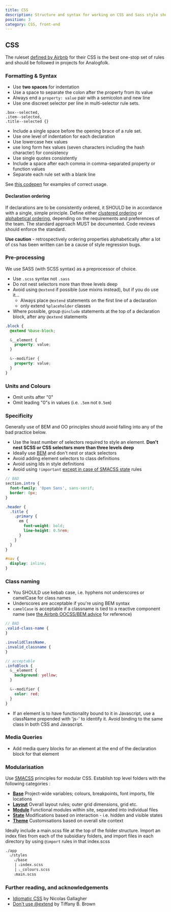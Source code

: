 ```yaml
---
title: CSS
description: Structure and syntax for working on CSS and Sass style sheets at AnalogFolk
position: 3
category: CSS, front-end
---
```


## CSS

The ruleset [defined by Airbnb][airbnb-css] for their CSS is the best one-stop
set of rules and should be followed in projects for Analogfolk.

### Formatting & Syntax

- Use **two spaces** for indentation
- Use a space to separate the colon after the property from its value
- Always end a `property: value` pair with a semicolon and new line
- Use one discreet selector per line in multi-selector rule sets.

```
.box--selected,
.item--selected,
.title--selected {}
```

- Include a single space before the opening brace of a rule set.
- Use one level of indentation for each declaration
- Use lowercase hex values
- use long form hex values (seven characters including the hash character) for consistency
- Use single quotes consistently
- Include a space after each comma in comma-separated property or function values
- Separate each rule set with a blank line

See [this codepen][codepen1] for examples of correct usage.

#### Declaration ordering

If declarations are to be consistently ordered, it SHOULD be in
accordance with a single, simple principle. Define either
[clustered ordering][css-clustered] or [alphabetical ordering][css-alpha],
depending on the requirements and preferences of the team. The standard
approach MUST be documented. Code reviews should enforce the standard.

**Use caution** - retrospectively ordering properties alphabetically after
a lot of css has been written can be a cause of style regression bugs.

### Pre-processing

We use SASS (with SCSS syntax) as a preprocessor of choice.

- Use `.scss` syntax not `.sass`
- Do not nest selectors more than three levels deep
- Avoid using `@extend` if possible (use mixins instead), but if you do use it...
  - Always place `@extend` statements on the first line of a declaration
  - only extend `%placeholder` classes
- Where possible, group `@include` statements at the top of a
  declaration block, after any `@extend` statements

```scss
.block {
  @extend %base-block;

  &__element {
    property: value;
  }

  &--modifier {
    property: value;
  }
}
```

### Units and Colours

- Omit units after "0"
- Omit leading "0"s in values (i.e. `.5em` not `0.5em`)

### Specificity

Generally use of BEM and OO principles should avoid falling into any of the bad practice below.

- Use the least number of selectors required to style an element. **Don't nest SCSS or CSS selectors more than three levels deep**
- Ideally use [BEM][bem-101] and don't nest or stack selectors
- Avoid adding element selectors to class definitions
- Avoid using Ids in style definitions
- Avoid using `!important` [except in case of SMACSS state][smacss-state] rules

```scss
// BAD
section.intro {
  font-family: 'Open Sans', sans-serif;
  border: 0px;
}

.header {
  .title {
    .primary {
      em {
        font-weight: bold;
        line-height: 0.5rem;
      }
    }
  }
}

#nav {
  display: inline;
}
```

### Class naming

- You SHOULD use kebab case, i.e. hyphens not underscores or camelCase for class names
- Underscores are acceptable if you're using BEM syntax
- `camelCase` is acceptable if a classname is tied to a reactive component name (see [the Airbnb OOCSS/BEM advice][airbnb-oocss] for reference)

```scss
// BAD
.valid-class-name {
}

.invalidClassName,
.invalid_classname {
}

// acceptable
.infoBlock {
  &__element {
    background: yellow;
  }

  &--modifier {
    color: red;
  }
}
```

- If an element is to have functionality bound to it in Javascript, use a
  className prepended with 'js-' to identify it. Avoid binding to the same
  class in both CSS and Javascript.

### Media Queries

- Add media query blocks for an element at the end of the declaration
  block for that element

### Modularisation

Use [SMACSS][smacss] principles for modular CSS. Establish top level
folders with the following categories :

- **[Base][smacss-base]**
  Project-wide variables; colours, breakpoints, font imports, file locations
- **[Layout][smacss-layout]**
  Overall layout rules; outer grid dimensions, grid etc.
- **[Module][smacss-module]**
  Functional modules within site, separated into individual files
- **[State][smacss-state]**
  Modifications based on interaction - i.e. hidden and visible states
- **[Theme][smacss-theme]**
  Customisations based on overall site context

Ideally include a main.scss file at the top of the folder structure.
Import an index files from each of the subsidiary folders, and import
files in each directory by using `@import` rules in that index.scss

```
./app
  ˪/styles
    ˫/base
    | ˫index.scss
    | ˪_colours.scss
    ˪main.scss
```

### Further reading, and acknowledgements

- [Idiomatic CSS][idiomatic] by Nicolas Gallagher
- [Don't use @extend][dont-extend] by Tiffany B. Brown

[airbnb-css]: https://github.com/airbnb/css
[css-clustered]: https://webdesign.tutsplus.com/articles/outside-in-ordering-css-properties-by-importance--cms-21685
[css-alpha]: https://meiert.com/en/blog/on-declaration-sorting/
[codepen1]: http://codepen.io/gwawr/pen/VaROdB
[bem-101]: https://css-tricks.com/bem-101/
[airbnb-oocss]: https://github.com/airbnb/css#oocss-and-bem
[smacss]: https://smacss.com/book/categorizing
[smacss-base]: http://smacss.com/book/type-base
[smacss-layout]: http://smacss.com/book/type-layout
[smacss-module]: http://smacss.com/book/type-module
[smacss-state]: http://smacss.com/book/type-state
[smacss-theme]: http://smacss.com/book/type-theme
[idiomatic]: https://github.com/necolas/idiomatic-css
[dont-extend]: https://webinista.com/updates/dont-use-extend-sass/
